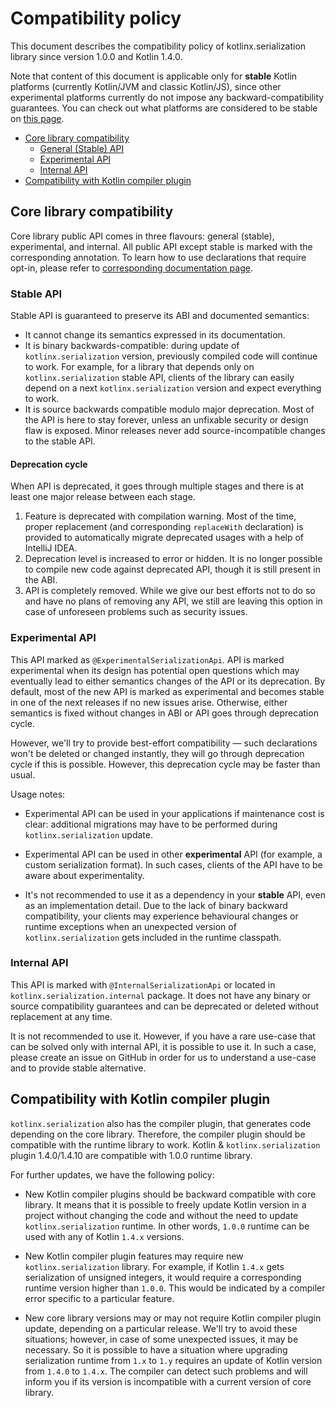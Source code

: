 # Compatibility policy

This document describes the compatibility policy of kotlinx.serialization library since version 1.0.0 and Kotlin 1.4.0.

Note that content of this document is applicable only for **stable** Kotlin platforms (currently Kotlin/JVM and classic Kotlin/JS),
since other experimental platforms currently do not impose any backward-compatibility guarantees.
You can check out what platforms are considered to be stable on [this page](https://kotlinlang.org/docs/reference/evolution/components-stability.html).

- [Core library compatibility](#core-library-compatibility)
  * [General (Stable) API](#stable-api)
  * [Experimental API](#experimental-api)
  * [Internal API](#internal-api)
- [Compatibility with Kotlin compiler plugin](#compatibility-with-kotlin-compiler-plugin)

## Core library compatibility

Core library public API comes in three flavours: general (stable), experimental, and internal.
All public API except stable is marked with the corresponding annotation.
To learn how to use declarations that require opt-in, please refer to [corresponding documentation page](https://kotlinlang.org/docs/reference/opt-in-requirements.html#non-propagating-use).

### Stable API

Stable API is guaranteed to preserve its ABI and documented semantics:

* It cannot change its semantics expressed in its documentation.
* It is binary backwards-compatible: during update of `kotlinx.serialization` version, previously compiled code will continue to work.
    For example, for a library that depends only on `kotlinx.serialization` stable API,
    clients of the library can easily depend on a next `kotlinx.serialization` version and expect everything to work.
* It is source backwards compatible modulo major deprecation. Most of the API is here to stay forever,
unless an unfixable security or design flaw is exposed. Minor releases never add source-incompatible changes to the stable API.

#### Deprecation cycle

When API is deprecated, it goes through multiple stages and there is at least one major release between each stage.

1. Feature is deprecated with compilation warning. Most of the time, proper replacement (and corresponding `replaceWith` declaration) is provided to automatically migrate deprecated usages with a help of IntelliJ IDEA.
2. Deprecation level is increased to error or hidden. It is no longer possible to compile new code against deprecated API, though it is still present in the ABI.
3. API is completely removed. While we give our best efforts not to do so and have no plans of removing any API, we still are leaving this option in case of unforeseen problems such as security issues. 


### Experimental API

This API marked as `@ExperimentalSerializationApi`. API is marked experimental when its design has potential open questions which may eventually lead to either semantics changes of the API or its deprecation.
By default, most of the new API is marked as experimental and becomes stable in one of the next releases if no new issues arise. Otherwise, either semantics is fixed without changes in ABI or API goes through deprecation cycle.

However, we'll try to provide best-effort compatibility — such declarations won't be deleted or changed instantly,
they will go through deprecation cycle if this is possible. However, this deprecation cycle may be faster than usual.

Usage notes:

* Experimental API can be used in your applications if maintenance cost is clear: 
additional migrations may have to be performed during `kotlinx.serialization` update.

* Experimental API can be used in other **experimental** API (for example, a custom serialization format).
In such cases, clients of the API have to be aware about experimentality.

* It's not recommended to use it as a dependency in your **stable** API, even as an implementation detail.
Due to the lack of binary backward compatibility, your clients may experience behavioural changes
or runtime exceptions when an unexpected version of `kotlinx.serialization` gets included in the runtime classpath.

### Internal API

This API is marked with `@InternalSerializationApi` or located in `kotlinx.serialization.internal` package.
It does not have any binary or source compatibility guarantees and can be deprecated or deleted without replacement at any time.

It is not recommended to use it. 
However, if you have a rare use-case that can be solved only with internal API, it is possible to use it.
In such a case, please create an issue on GitHub in order for us to understand a use-case and to provide stable alternative.

## Compatibility with Kotlin compiler plugin

`kotlinx.serialization` also has the compiler plugin, that generates code depending on the core library.
Therefore, the compiler plugin should be compatible with the runtime library to work.
Kotlin & `kotlinx.serialization` plugin 1.4.0/1.4.10 are compatible with 1.0.0 runtime library.

For further updates, we have the following policy:

* New Kotlin compiler plugins should be backward compatible with core library.
It means that it is possible to freely update Kotlin version in a project without changing the code
and without the need to update `kotlinx.serialization` runtime.
In other words, `1.0.0` runtime can be used with any of Kotlin `1.4.x` versions.

* New Kotlin compiler plugin features may require new `kotlinx.serialization` library.
For example, if Kotlin `1.4.x` gets serialization of unsigned integers,
it would require a corresponding runtime version higher than `1.0.0`.
This would be indicated by a compiler error specific to a particular feature.

* New core library versions may or may not require Kotlin compiler plugin update,
depending on a particular release.
We'll try to avoid these situations; however, in case of some unexpected issues, it may be necessary.
So it is possible to have a situation where upgrading serialization runtime from `1.x` to `1.y` requires an update of Kotlin version from `1.4.0` to `1.4.x`.
The compiler can detect such problems and will inform you if its version is incompatible with a current version of core library.
